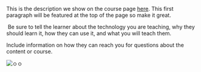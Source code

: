 This is the description we show on the course page [here](https://lab.github.com/i-m-so-sexy/asdf). This first paragraph will be featured at the top of the page so make it great.
​

​
Be sure to tell the learner about the technology you are teaching, why they should learn it, how they can use it, and what you will teach them.
​


Include information on how they can reach you for questions about the content or course. 

![ㅇㅇ](https://wonderbot.xyz/images/warn.png)
